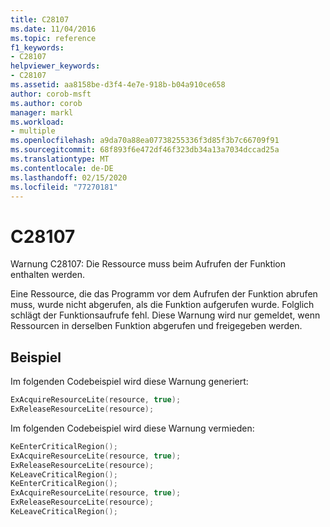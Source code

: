 ```yaml
---
title: C28107
ms.date: 11/04/2016
ms.topic: reference
f1_keywords:
- C28107
helpviewer_keywords:
- C28107
ms.assetid: aa8158be-d3f4-4e7e-918b-b04a910ce658
author: corob-msft
ms.author: corob
manager: markl
ms.workload:
- multiple
ms.openlocfilehash: a9da70a88ea07738255336f3d85f3b7c66709f91
ms.sourcegitcommit: 68f893f6e472df46f323db34a13a7034dccad25a
ms.translationtype: MT
ms.contentlocale: de-DE
ms.lasthandoff: 02/15/2020
ms.locfileid: "77270181"
---
```

# <a name="c28107"></a>C28107
Warnung C28107: Die Ressource muss beim Aufrufen der Funktion enthalten werden.

 Eine Ressource, die das Programm vor dem Aufrufen der Funktion abrufen muss, wurde nicht abgerufen, als die Funktion aufgerufen wurde. Folglich schlägt der Funktionsaufrufe fehl. Diese Warnung wird nur gemeldet, wenn Ressourcen in derselben Funktion abgerufen und freigegeben werden.

## <a name="example"></a>Beispiel
 Im folgenden Codebeispiel wird diese Warnung generiert:

```cpp
ExAcquireResourceLite(resource, true);
ExReleaseResourceLite(resource);
```

 Im folgenden Codebeispiel wird diese Warnung vermieden:

```cpp
KeEnterCriticalRegion();
ExAcquireResourceLite(resource, true);
ExReleaseResourceLite(resource);
KeLeaveCriticalRegion();
KeEnterCriticalRegion();
ExAcquireResourceLite(resource, true);
ExReleaseResourceLite(resource);
KeLeaveCriticalRegion();
```
